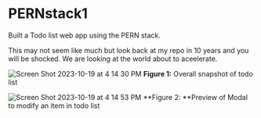 # PERNstack1
Built a Todo list web app using the PERN stack.

This may not seem like much but look back at my repo in 10 years and you will be shocked. We are looking at the world about to aceelerate.


![Screen Shot 2023-10-19 at 4 14 30 PM](https://github.com/CTong7/PERNstack1/assets/63824958/ef006b7c-2be2-4a09-932f-a7501323f052)
**Figure 1:** Overall snapshot of todo list 

![Screen Shot 2023-10-19 at 4 14 53 PM](https://github.com/CTong7/PERNstack1/assets/63824958/df4019a8-ec59-4888-8c4a-b1bd95a939f6)
**Figure 2: **Preview of Modal to modify an item in todo list
